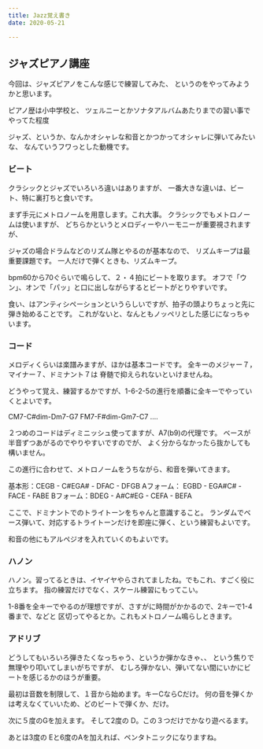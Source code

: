 ```yaml
---
title: Jazz覚え書き
date: 2020-05-21

---
```


## ジャズピアノ講座

今回は、ジャズピアノをこんな感じで練習してみた、
というのをやってみようかと思います。

ピアノ歴は小中学校と、
ツェルニーとかソナタアルバムあたりまでの習い事でやってた程度

ジャズ、というか、なんかオシャレな和音とかつかってオシャレに弾いてみたいな、
なんていうフワっとした動機です。

### ビート
クラシックとジャズでいろいろ違いはありますが、
一番大きな違いは、ビート、特に裏打ちと食いです。

まず手元にメトロノームを用意します。これ大事。
クラシックでもメトロノームは使いますが、
どちらかというとメロディーやハーモニーが重要視されますが、

ジャズの場合ドラムなどのリズム隊とやるのが基本なので、
リズムキープは最重要課題です。
一人だけで弾くときも、リズムキープ。

bpm60から70ぐらいで鳴らして、２・４拍にビートを取ります。
オフで「ウン」、オンで「パッ」と口に出しながらするとビートがとりやすいです。

食い、はアンティシペーションというらしいですが、拍子の頭よりちょっと先に弾き始めることです。
これがないと、なんともノッペリとした感じになっちゃいます。

### コード
メロディくらいは楽譜みますが、ほかは基本コードです。
全キーのメジャー７，マイナー７、ドミナント７は
脊髄で抑えられないといけませんね。

どうやって覚え、練習するかですが、1-6-2-5の進行を順番に全キーでやっていくとよいです。

CM7-C#dim-Dm7-G7
FM7-F#dim-Gm7-C7
....

２つめのコードはディミニッシュ使ってますが、A7(b9)の代理です。
ベースが半音ずつあがるのでやりやすいですのでが、
よく分からなかったら抜かしても構いません。

この進行に合わせて、メトロノームをうちながら、和音を弾いてきます。

基本形：CEGB  - C#EGA# - DFAC - DFGB
Aフォーム： EGBD - EGA#C# - FACE - FABE
Bフォーム：BDEG - A#C#EG - CEFA - BEFA

ここで、ドミナントでのトライトーンをちゃんと意識すること。
ランダムでベース弾いて、対応するトライトーンだけを即座に弾く、という練習もよいです。

和音の他にもアルペジオを入れていくのもよいです。

### ハノン
ハノン。習ってるときは、イヤイヤやらされてましたね。でもこれ、すごく役に立ちます。
指の練習だけでなく、スケール練習にもってこい。

1-8番を全キーでやるのが理想ですが、さすがに時間がかかるので、2キーで1-4番まで、などと
区切ってやるとか。これもメトロノーム鳴らしときます。

### アドリブ

どうしてもいろいろ弾きたくなっちゃう、というか弾かなきゃ、、
という焦りで無理やり叩いてしまいがちですが、
むしろ弾かない、弾いてない間にいかにビートを感じるかのほうが重要。

最初は音数を制限して、１音から始めます。キーCならCだけ。
何の音を弾くかは考えなくていいため、どのビートで弾くか、だけ。

次に５度のGを加えます。
そして2度の D。この３つだけでかなり遊べるます。

あとは3度の Eと6度のAを加えれば、ペンタトニックになりますね。
